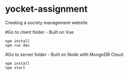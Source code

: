 # yocket-assignment
Creating a society management website

#Go to client folder - Built on Vue

``` 
npm install
npm run dev
```

#Go to server folder - Built on Node with MongoDB Cloud

```
npm install
npm start
```
